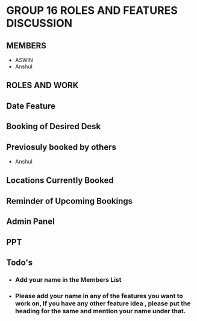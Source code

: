 # GROUP 16 ROLES AND FEATURES DISCUSSION

## MEMBERS 
- ASWIN
- Anshul

## ROLES AND WORK

## Date Feature

## Booking of Desired Desk

## Previosuly booked by others
- Anshul

## Locations Currently Booked

## Reminder of Upcoming Bookings 

## Admin Panel

## PPT 

## Todo's

- ### Add your name in the Members List
- ### Please add your name in any of the features you want to work on, If you have any other feature idea , please put the heading for the same and mention your name under that. 
